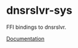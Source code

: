 # dnsrslvr-sys #
FFI bindings to dnsrslvr.

[Documentation](https://retep998.github.io/doc/dnsrslvr-sys/)

